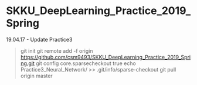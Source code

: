 # SKKU_DeepLearning_Practice_2019_Spring

19.04.17 - Update Practice3
> git init git remote add -f origin https://github.com/csm9493/SKKU_DeepLearning_Practice_2019_Spring.git
> git config core.sparsecheckout true
> echo Practice3_Neural_Network/ >> .git/info/sparse-checkout
> git pull origin master
